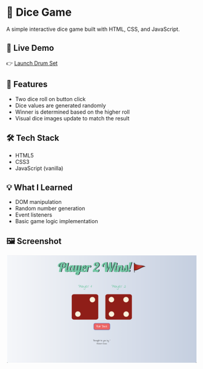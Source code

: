 # 🎲 Dice Game

A simple interactive dice game built with HTML, CSS, and JavaScript.

## 🚀 Live Demo

👉 [Launch Drum Set](https://cossrca.github.io/Dice-Game/)


## 🚀 Features

- Two dice roll on button click
- Dice values are generated randomly
- Winner is determined based on the higher roll
- Visual dice images update to match the result

## 🛠️ Tech Stack

- HTML5
- CSS3
- JavaScript (vanilla)

## 💡 What I Learned

- DOM manipulation
- Random number generation
- Event listeners
- Basic game logic implementation

## 🖼️ Screenshot
<p align="center">
  <img src="images/Dice-game-screenshot.png" alt="Screenshot of Dice Game" width="500"/>
</p>

